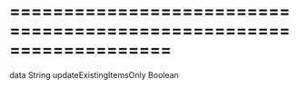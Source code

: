 ===================================================================
===================================================================

<!--shortDescription-->

<!--/shortDescription-->

<!--paramName1-->data<!--/paramName1-->
<!--paramType1-->String<!--/paramType1-->
<!--paramDescription1-->

<!--/paramDescription1-->

<!--paramName2-->updateExistingItemsOnly<!--/paramName2-->
<!--paramType2-->Boolean<!--/paramType2-->
<!--paramDescription2-->

<!--/paramDescription2-->

<!--fullDescription-->

<!--/fullDescription-->
